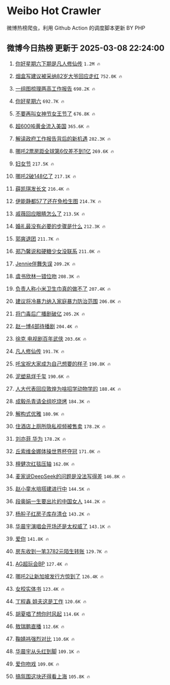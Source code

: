 # Weibo Hot Crawler 



微博热榜爬虫，利用 Github Action 的调度脚本更新 BY PHP 


## 微博今日热榜 更新于 2025-03-08 22:24:00 
1. [你好星期六下期是凡人修仙传](https://s.weibo.com/weibo?q=%23%E4%BD%A0%E5%A5%BD%E6%98%9F%E6%9C%9F%E5%85%AD%E4%B8%8B%E6%9C%9F%E6%98%AF%E5%87%A1%E4%BA%BA%E4%BF%AE%E4%BB%99%E4%BC%A0%23&t=31&band_rank=1&Refer=top) `1.2M 🔥` 

1. [烟盒写建议被采纳82岁大爷回应走红](https://s.weibo.com/weibo?q=%23%E7%83%9F%E7%9B%92%E5%86%99%E5%BB%BA%E8%AE%AE%E8%A2%AB%E9%87%87%E7%BA%B382%E5%B2%81%E5%A4%A7%E7%88%B7%E5%9B%9E%E5%BA%94%E8%B5%B0%E7%BA%A2%23&t=31&band_rank=2&Refer=top) `752.0K 🔥` 

1. [一组图梳理两高工作报告](https://s.weibo.com/weibo?q=%23%E4%B8%80%E7%BB%84%E5%9B%BE%E6%A2%B3%E7%90%86%E4%B8%A4%E9%AB%98%E5%B7%A5%E4%BD%9C%E6%8A%A5%E5%91%8A%23&t=31&band_rank=3&Refer=top) `698.2K 🔥` 

1. [你好星期六](https://s.weibo.com/weibo?q=%E4%BD%A0%E5%A5%BD%E6%98%9F%E6%9C%9F%E5%85%AD&t=31&band_rank=4&Refer=top) `692.7K 🔥` 

1. [不要再叫女神节女王节了](https://s.weibo.com/weibo?q=%23%E4%B8%8D%E8%A6%81%E5%86%8D%E5%8F%AB%E5%A5%B3%E7%A5%9E%E8%8A%82%E5%A5%B3%E7%8E%8B%E8%8A%82%E4%BA%86%23&t=31&band_rank=5&Refer=top) `676.8K 🔥` 

1. [超600吨黄金流入美国](https://s.weibo.com/weibo?q=%23%E8%B6%85600%E5%90%A8%E9%BB%84%E9%87%91%E6%B5%81%E5%85%A5%E7%BE%8E%E5%9B%BD%23&t=31&band_rank=6&Refer=top) `365.6K 🔥` 

1. [解读政府工作报告背后的新机遇](https://s.weibo.com/weibo?q=%23%E8%A7%A3%E8%AF%BB%E6%94%BF%E5%BA%9C%E5%B7%A5%E4%BD%9C%E6%8A%A5%E5%91%8A%E8%83%8C%E5%90%8E%E7%9A%84%E6%96%B0%E6%9C%BA%E9%81%87%23&t=31&band_rank=7&Refer=top) `282.3K 🔥` 

1. [哪吒2票房距全球第6仅差不到1亿](https://s.weibo.com/weibo?q=%23%E5%93%AA%E5%90%922%E7%A5%A8%E6%88%BF%E8%B7%9D%E5%85%A8%E7%90%83%E7%AC%AC6%E4%BB%85%E5%B7%AE%E4%B8%8D%E5%88%B01%E4%BA%BF%23&t=31&band_rank=8&Refer=top) `269.6K 🔥` 

1. [妇女节](https://s.weibo.com/weibo?q=%23%E5%A6%87%E5%A5%B3%E8%8A%82%23&t=31&band_rank=9&Refer=top) `217.5K 🔥` 

1. [哪吒2破148亿了](https://s.weibo.com/weibo?q=%23%E5%93%AA%E5%90%922%E7%A0%B4148%E4%BA%BF%E4%BA%86%23&t=31&band_rank=10&Refer=top) `217.1K 🔥` 

1. [薛凯琪发长文](https://s.weibo.com/weibo?q=%E8%96%9B%E5%87%AF%E7%90%AA%E5%8F%91%E9%95%BF%E6%96%87&t=31&band_rank=11&Refer=top) `216.4K 🔥` 

1. [伊能静都57了还在免检生图](https://s.weibo.com/weibo?q=%E4%BC%8A%E8%83%BD%E9%9D%99%E9%83%BD57%E4%BA%86%E8%BF%98%E5%9C%A8%E5%85%8D%E6%A3%80%E7%94%9F%E5%9B%BE&t=31&band_rank=12&Refer=top) `214.7K 🔥` 

1. [戚薇回应眼睛怎么了](https://s.weibo.com/weibo?q=%E6%88%9A%E8%96%87%E5%9B%9E%E5%BA%94%E7%9C%BC%E7%9D%9B%E6%80%8E%E4%B9%88%E4%BA%86&t=31&band_rank=13&Refer=top) `213.5K 🔥` 

1. [婚礼最没有必要的步骤是什么](https://s.weibo.com/weibo?q=%23%E5%A9%9A%E7%A4%BC%E6%9C%80%E6%B2%A1%E6%9C%89%E5%BF%85%E8%A6%81%E7%9A%84%E6%AD%A5%E9%AA%A4%E6%98%AF%E4%BB%80%E4%B9%88%23&t=31&band_rank=14&Refer=top) `212.3K 🔥` 

1. [郭爽退团](https://s.weibo.com/weibo?q=%E9%83%AD%E7%88%BD%E9%80%80%E5%9B%A2&t=31&band_rank=15&Refer=top) `211.7K 🔥` 

1. [郑乃馨说和硬糖少女没联系](https://s.weibo.com/weibo?q=%23%E9%83%91%E4%B9%83%E9%A6%A8%E8%AF%B4%E5%92%8C%E7%A1%AC%E7%B3%96%E5%B0%91%E5%A5%B3%E6%B2%A1%E8%81%94%E7%B3%BB%23&t=31&band_rank=16&Refer=top) `211.0K 🔥` 

1. [Jennie伴舞失误](https://s.weibo.com/weibo?q=%23Jennie%E4%BC%B4%E8%88%9E%E5%A4%B1%E8%AF%AF%23&t=31&band_rank=17&Refer=top) `209.2K 🔥` 

1. [虞书欣林一错位吻](https://s.weibo.com/weibo?q=%23%E8%99%9E%E4%B9%A6%E6%AC%A3%E6%9E%97%E4%B8%80%E9%94%99%E4%BD%8D%E5%90%BB%23&t=31&band_rank=18&Refer=top) `208.3K 🔥` 

1. [负责人称小米卫生巾真的做不了](https://s.weibo.com/weibo?q=%23%E8%B4%9F%E8%B4%A3%E4%BA%BA%E7%A7%B0%E5%B0%8F%E7%B1%B3%E5%8D%AB%E7%94%9F%E5%B7%BE%E7%9C%9F%E7%9A%84%E5%81%9A%E4%B8%8D%E4%BA%86%23&t=31&band_rank=19&Refer=top) `207.4K 🔥` 

1. [建议将冷暴力纳入家庭暴力防治范围](https://s.weibo.com/weibo?q=%23%E5%BB%BA%E8%AE%AE%E5%B0%86%E5%86%B7%E6%9A%B4%E5%8A%9B%E7%BA%B3%E5%85%A5%E5%AE%B6%E5%BA%AD%E6%9A%B4%E5%8A%9B%E9%98%B2%E6%B2%BB%E8%8C%83%E5%9B%B4%23&t=31&band_rank=20&Refer=top) `206.0K 🔥` 

1. [将门毒后广播剧破亿](https://s.weibo.com/weibo?q=%23%E5%B0%86%E9%97%A8%E6%AF%92%E5%90%8E%E5%B9%BF%E6%92%AD%E5%89%A7%E7%A0%B4%E4%BA%BF%23&t=31&band_rank=21&Refer=top) `205.2K 🔥` 

1. [赵一博4部待播剧](https://s.weibo.com/weibo?q=%23%E8%B5%B5%E4%B8%80%E5%8D%9A4%E9%83%A8%E5%BE%85%E6%92%AD%E5%89%A7%23&t=31&band_rank=22&Refer=top) `204.4K 🔥` 

1. [徐克 电视剧百年武侠](https://s.weibo.com/weibo?q=%E5%BE%90%E5%85%8B%20%E7%94%B5%E8%A7%86%E5%89%A7%E7%99%BE%E5%B9%B4%E6%AD%A6%E4%BE%A0&t=31&band_rank=23&Refer=top) `203.6K 🔥` 

1. [凡人修仙传](https://s.weibo.com/weibo?q=%E5%87%A1%E4%BA%BA%E4%BF%AE%E4%BB%99%E4%BC%A0&t=31&band_rank=24&Refer=top) `191.7K 🔥` 

1. [吒宝祝大家成为自己想要的样子](https://s.weibo.com/weibo?q=%E5%90%92%E5%AE%9D%E7%A5%9D%E5%A4%A7%E5%AE%B6%E6%88%90%E4%B8%BA%E8%87%AA%E5%B7%B1%E6%83%B3%E8%A6%81%E7%9A%84%E6%A0%B7%E5%AD%90&t=31&band_rank=25&Refer=top) `190.8K 🔥` 

1. [泥塑易烊千玺](https://s.weibo.com/weibo?q=%23%E6%B3%A5%E5%A1%91%E6%98%93%E7%83%8A%E5%8D%83%E7%8E%BA%23&t=31&band_rank=26&Refer=top) `190.6K 🔥` 

1. [人大代表回应敦煌为啥招学动物学的](https://s.weibo.com/weibo?q=%23%E4%BA%BA%E5%A4%A7%E4%BB%A3%E8%A1%A8%E5%9B%9E%E5%BA%94%E6%95%A6%E7%85%8C%E4%B8%BA%E5%95%A5%E6%8B%9B%E5%AD%A6%E5%8A%A8%E7%89%A9%E5%AD%A6%E7%9A%84%23&t=31&band_rank=27&Refer=top) `188.4K 🔥` 

1. [成毅杀青请全组吃烧烤](https://s.weibo.com/weibo?q=%23%E6%88%90%E6%AF%85%E6%9D%80%E9%9D%92%E8%AF%B7%E5%85%A8%E7%BB%84%E5%90%83%E7%83%A7%E7%83%A4%23&t=31&band_rank=28&Refer=top) `184.3K 🔥` 

1. [解构式优雅](https://s.weibo.com/weibo?q=%23%E8%A7%A3%E6%9E%84%E5%BC%8F%E4%BC%98%E9%9B%85%23&t=31&band_rank=29&Refer=top) `180.9K 🔥` 

1. [住酒店上厕所隐私视频被售卖](https://s.weibo.com/weibo?q=%23%E4%BD%8F%E9%85%92%E5%BA%97%E4%B8%8A%E5%8E%95%E6%89%80%E9%9A%90%E7%A7%81%E8%A7%86%E9%A2%91%E8%A2%AB%E5%94%AE%E5%8D%96%23&t=31&band_rank=30&Refer=top) `178.2K 🔥` 

1. [刘亦菲 华为](https://s.weibo.com/weibo?q=%E5%88%98%E4%BA%A6%E8%8F%B2%20%E5%8D%8E%E4%B8%BA&t=31&band_rank=31&Refer=top) `178.2K 🔥` 

1. [丘索维金娜体操世界杯夺冠](https://s.weibo.com/weibo?q=%23%E4%B8%98%E7%B4%A2%E7%BB%B4%E9%87%91%E5%A8%9C%E4%BD%93%E6%93%8D%E4%B8%96%E7%95%8C%E6%9D%AF%E5%A4%BA%E5%86%A0%23&t=31&band_rank=32&Refer=top) `171.0K 🔥` 

1. [檀健次红毯压轴](https://s.weibo.com/weibo?q=%23%E6%AA%80%E5%81%A5%E6%AC%A1%E7%BA%A2%E6%AF%AF%E5%8E%8B%E8%BD%B4%23&t=31&band_rank=33&Refer=top) `162.0K 🔥` 

1. [麦家说DeepSeek的问题是没法写得差](https://s.weibo.com/weibo?q=%23%E9%BA%A6%E5%AE%B6%E8%AF%B4DeepSeek%E7%9A%84%E9%97%AE%E9%A2%98%E6%98%AF%E6%B2%A1%E6%B3%95%E5%86%99%E5%BE%97%E5%B7%AE%23&t=31&band_rank=34&Refer=top) `146.8K 🔥` 

1. [赵小童水培搭建进行中](https://s.weibo.com/weibo?q=%E8%B5%B5%E5%B0%8F%E7%AB%A5%E6%B0%B4%E5%9F%B9%E6%90%AD%E5%BB%BA%E8%BF%9B%E8%A1%8C%E4%B8%AD&t=31&band_rank=35&Refer=top) `144.5K 🔥` 

1. [段奥娟一生要出片的中国女人](https://s.weibo.com/weibo?q=%23%E6%AE%B5%E5%A5%A5%E5%A8%9F%E4%B8%80%E7%94%9F%E8%A6%81%E5%87%BA%E7%89%87%E7%9A%84%E4%B8%AD%E5%9B%BD%E5%A5%B3%E4%BA%BA%23&t=31&band_rank=36&Refer=top) `144.2K 🔥` 

1. [杨肸子红房子库存清仓](https://s.weibo.com/weibo?q=%E6%9D%A8%E8%82%B8%E5%AD%90%E7%BA%A2%E6%88%BF%E5%AD%90%E5%BA%93%E5%AD%98%E6%B8%85%E4%BB%93&t=31&band_rank=37&Refer=top) `143.2K 🔥` 

1. [华晨宇演唱会开场还是太权威了](https://s.weibo.com/weibo?q=%E5%8D%8E%E6%99%A8%E5%AE%87%E6%BC%94%E5%94%B1%E4%BC%9A%E5%BC%80%E5%9C%BA%E8%BF%98%E6%98%AF%E5%A4%AA%E6%9D%83%E5%A8%81%E4%BA%86&t=31&band_rank=38&Refer=top) `143.1K 🔥` 

1. [爱你](https://s.weibo.com/weibo?q=%E7%88%B1%E4%BD%A0&t=31&band_rank=39&Refer=top) `141.8K 🔥` 

1. [房东收到一笔3782元陌生转账](https://s.weibo.com/weibo?q=%23%E6%88%BF%E4%B8%9C%E6%94%B6%E5%88%B0%E4%B8%80%E7%AC%943782%E5%85%83%E9%99%8C%E7%94%9F%E8%BD%AC%E8%B4%A6%23&t=31&band_rank=40&Refer=top) `129.7K 🔥` 

1. [AG超玩会BP](https://s.weibo.com/weibo?q=AG%E8%B6%85%E7%8E%A9%E4%BC%9ABP&t=31&band_rank=41&Refer=top) `127.4K 🔥` 

1. [哪吒2让新加坡发行方惊到了](https://s.weibo.com/weibo?q=%23%E5%93%AA%E5%90%922%E8%AE%A9%E6%96%B0%E5%8A%A0%E5%9D%A1%E5%8F%91%E8%A1%8C%E6%96%B9%E6%83%8A%E5%88%B0%E4%BA%86%23&t=31&band_rank=42&Refer=top) `126.4K 🔥` 

1. [女校实体书](https://s.weibo.com/weibo?q=%E5%A5%B3%E6%A0%A1%E5%AE%9E%E4%BD%93%E4%B9%A6&t=31&band_rank=43&Refer=top) `123.4K 🔥` 

1. [丁程鑫 姐夫这是工作](https://s.weibo.com/weibo?q=%E4%B8%81%E7%A8%8B%E9%91%AB%20%E5%A7%90%E5%A4%AB%E8%BF%99%E6%98%AF%E5%B7%A5%E4%BD%9C&t=31&band_rank=44&Refer=top) `120.6K 🔥` 

1. [胡夏唱了想你时风起](https://s.weibo.com/weibo?q=%E8%83%A1%E5%A4%8F%E5%94%B1%E4%BA%86%E6%83%B3%E4%BD%A0%E6%97%B6%E9%A3%8E%E8%B5%B7&t=31&band_rank=45&Refer=top) `114.6K 🔥` 

1. [敖瑞鹏直播](https://s.weibo.com/weibo?q=%E6%95%96%E7%91%9E%E9%B9%8F%E7%9B%B4%E6%92%AD&t=31&band_rank=46&Refer=top) `112.6K 🔥` 

1. [鞠婧祎强烈对比](https://s.weibo.com/weibo?q=%23%E9%9E%A0%E5%A9%A7%E7%A5%8E%E5%BC%BA%E7%83%88%E5%AF%B9%E6%AF%94%23&t=31&band_rank=47&Refer=top) `110.6K 🔥` 

1. [华晨宇从头红到脚](https://s.weibo.com/weibo?q=%E5%8D%8E%E6%99%A8%E5%AE%87%E4%BB%8E%E5%A4%B4%E7%BA%A2%E5%88%B0%E8%84%9A&t=31&band_rank=48&Refer=top) `109.1K 🔥` 

1. [爱你吻戏](https://s.weibo.com/weibo?q=%E7%88%B1%E4%BD%A0%E5%90%BB%E6%88%8F&t=31&band_rank=49&Refer=top) `109.0K 🔥` 

1. [搞氛围这块还得看上海](https://s.weibo.com/weibo?q=%23%E6%90%9E%E6%B0%9B%E5%9B%B4%E8%BF%99%E5%9D%97%E8%BF%98%E5%BE%97%E7%9C%8B%E4%B8%8A%E6%B5%B7%23&t=31&band_rank=50&Refer=top) `105.8K 🔥` 

